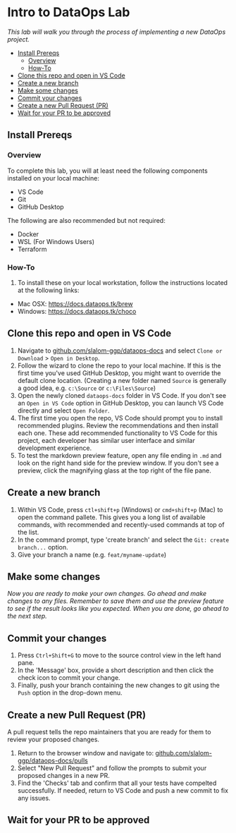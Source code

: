 # Intro to DataOps Lab

_This lab will walk you through the process of implementing a new DataOps project._

- [Install Prereqs](#install-prereqs)
  - [Overview](#overview)
  - [How-To](#how-to)
- [Clone this repo and open in VS Code](#clone-this-repo-and-open-in-vs-code)
- [Create a new branch](#create-a-new-branch)
- [Make some changes](#make-some-changes)
- [Commit your changes](#commit-your-changes)
- [Create a new Pull Request (PR)](#create-a-new-pull-request-pr)
- [Wait for your PR to be approved](#wait-for-your-pr-to-be-approved)

## Install Prereqs

### Overview

To complete this lab, you will at least need the following components installed on your local machine:

- VS Code
- Git
- GitHub Desktop

The following are also recommended but not required:

- Docker
- WSL (For Windows Users)
- Terraform

### How-To

1. To install these on your local workstation, follow the instructions located at the following links:

- Mac OSX: https://docs.dataops.tk/brew
- Windows: https://docs.dataops.tk/choco

## Clone this repo and open in VS Code

1. Navigate to [github.com/slalom-ggp/dataops-docs](https://github.com/slalom-ggp/dataops-docs) and select `Clone or Download` > `Open in Desktop`.
2. Follow the wizard to clone the repo to your local machine. If this is the first time you've used GitHub Desktop, you might want to override the default clone location. (Creating a new folder named `Source` is generally a good idea, e.g. `c:\Source` or `c:\Files\Source`)
3. Open the newly cloned `dataops-docs` folder in VS Code. If you don't see an `Open in VS Code` option in GitHub Desktop, you can launch VS Code directly and select `Open Folder`.
4. The first time you open the repo, VS Code should prompt you to install recommended plugins. Review the recommendations and then install each one. These add recommended functionality to VS Code for this project, each developer has similar user interface and similar development experience.
5. To test the markdown preview feature, open any file ending in `.md` and look on the right hand side for the preview window. If you don't see a preview, click the magnifying glass at the top right of the file pane.

## Create a new branch

1. Within VS Code, press `ctl+shift+p` (Windows) or `cmd+shift+p` (Mac) to open the command pallete. This gives you a long list of available commands, with recommended and recently-used commands at top of the list.
2. In the command prompt, type 'create branch' and select the `Git: create branch...` option.
3. Give your branch a name (e.g. `feat/myname-update`)

## Make some changes

_Now you are ready to make your own changes. Go ahead and make changes to any files. Remember to save them and use the preview feature to see if the result looks like you expected. When you are done, go ahead to the next step._

## Commit your changes

1. Press `Ctrl+Shift+G` to move to the source control view in the left hand pane.
2. In the 'Message' box, provide a short description and then click the check icon to commit your change.
3. Finally, push your branch containing the new changes to git using the `Push` option in the drop-down menu.

## Create a new Pull Request (PR)

A pull request tells the repo maintainers that you are ready for them to review your proposed changes.

1. Return to the browser window and navigate to: [github.com/slalom-ggp/dataops-docs/pulls](https://github.com/slalom-ggp/dataops-docs/pulls)
2. Select "New Pull Request" and follow the prompts to submit your proposed changes in a new PR.
3. Find the 'Checks' tab and confirm that all your tests have compelted successfully. If needed, return to VS Code and push a new commit to fix any issues.

## Wait for your PR to be approved

